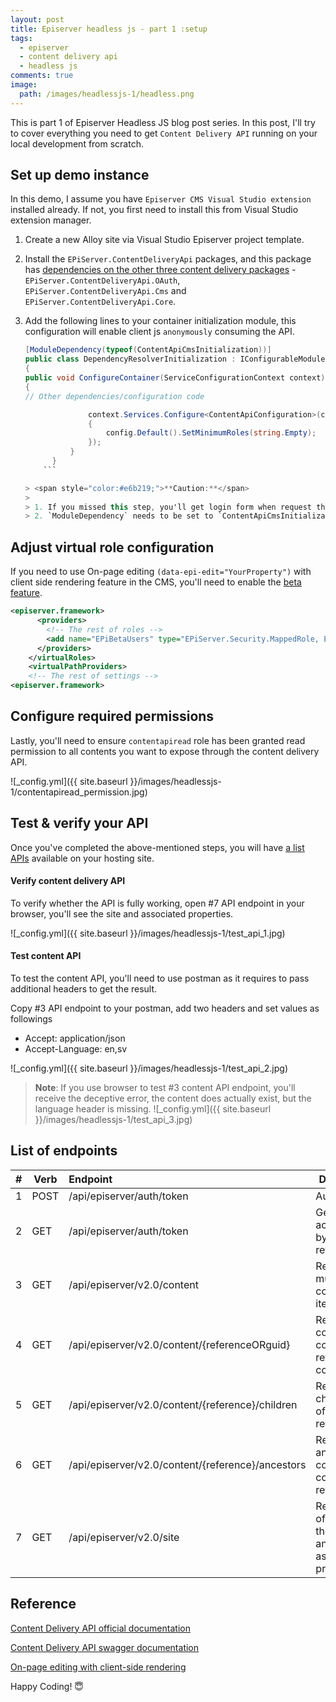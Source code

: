 ```yaml
---
layout: post
title: Episerver headless js - part 1 :setup
tags:
  - episerver
  - content delivery api
  - headless js
comments: true
image:
  path: /images/headlessjs-1/headless.png
---
```


<!-- ![_config.yml]({{ site.baseurl }}/images/headlessjs-1/headless.png) -->

This is part 1 of Episerver Headless JS blog post series. In this post, I'll try to cover everything you need to get `Content Delivery API` running on your local development from scratch.

<!--more-->

## Set up demo instance

In this demo, I assume you have `Episerver CMS Visual Studio extension` installed already. If not, you first need to install this from Visual Studio extension manager.

1.  Create a new Alloy site via Visual Studio Episerver project template.

2.  Install the `EPiServer.ContentDeliveryApi` packages, and this package has [dependencies on the other three content delivery packages](https://world.episerver.com/documentation/developer-guides/content-delivery-api/installing/) - `EPiServer.ContentDeliveryApi.OAuth`, `EPiServer.ContentDeliveryApi.Cms` and `EPiServer.ContentDeliveryApi.Core`.

3.  Add the following lines to your container initialization module, this configuration will enable client js `anonymously` consuming the API.

    ````csharp
    [ModuleDependency(typeof(ContentApiCmsInitialization))]
    public class DependencyResolverInitialization : IConfigurableModule
    {
    public void ConfigureContainer(ServiceConfigurationContext context)
    {
    // Other dependencies/configuration code

                  context.Services.Configure<ContentApiConfiguration>(config =>
                  {
                      config.Default().SetMinimumRoles(string.Empty);
                  });
              }
          }
        ```

    > <span style="color:#e6b219;">**Caution:**</span>
    >
    > 1. If you missed this step, you'll get login form when request the API from your REST client.
    > 2. `ModuleDependency` needs to be set to `ContentApiCmsInitialization`.
    ````

## Adjust virtual role configuration

If you need to use On-page editing `(data-epi-edit="YourProperty")` with client side rendering feature in the CMS, you'll need to enable the [beta feature](https://world.episerver.com/documentation/Items/Installation-Instructions/beta-features/).

```xml
<episerver.framework>
      <providers>
        <!-- The rest of roles -->
        <add name="EPiBetaUsers" type="EPiServer.Security.MappedRole, EPiServer.Framework" roles="Everyone" />
      </providers>
    </virtualRoles>
    <virtualPathProviders>
    <!-- The rest of settings -->
<episerver.framework>
```

## Configure required permissions

Lastly, you'll need to ensure `contentapiread` role has been granted read permission to all contents you want to expose through the content delivery API.

![_config.yml]({{ site.baseurl }}/images/headlessjs-1/contentapiread_permission.jpg)

## Test & verify your API

Once you've completed the above-mentioned steps, you will have [a list APIs](#list-of-endpoints) available on your hosting site.

#### Verify content delivery API

To verify whether the API is fully working, open #7 API endpoint in your browser, you'll see the site and associated properties.

![_config.yml]({{ site.baseurl }}/images/headlessjs-1/test_api_1.jpg)

#### Test content API

To test the content API, you'll need to use postman as it requires to pass additional headers to get the result.

Copy #3 API endpoint to your postman, add two headers and set values as followings

- Accept: application/json
- Accept-Language: en,sv

![_config.yml]({{ site.baseurl }}/images/headlessjs-1/test_api_2.jpg)

> **Note**: If you use browser to test #3 content API endpoint, you'll receive the deceptive error, the content does actually exist, but the language header is missing.
> ![_config.yml]({{ site.baseurl }}/images/headlessjs-1/test_api_3.jpg)

## List of endpoints

| **#** | **Verb** | **Endpoint**                                      | **Description**                                                         |
| ----- | -------- | :------------------------------------------------ | ----------------------------------------------------------------------- |
| 1     | POST     | /api/episerver/auth/token                         | Authorization                                                           |
| 2     | GET      | /api/episerver/auth/token                         | Get new access token by using refresh token                             |
| 3     | GET      | /api/episerver/v2.0/content                       | Retrieve multiple content items                                         |
| 4     | GET      | /api/episerver/v2.0/content/{referenceORguid}     | Retrieve content by content reference or content guid                   |
| 5     | GET      | /api/episerver/v2.0/content/{reference}/children  | Retrieve child content of a content reference                           |
| 6     | GET      | /api/episerver/v2.0/content/{reference}/ancestors | Retrieve ancestor content for a content reference                       |
| 7     | GET      | /api/episerver/v2.0/site                          | Retrieve a list of sites in the system and their associated properties. |

## Reference

[Content Delivery API official documentation](https://world.episerver.com/documentation/developer-guides/content-delivery-api/)

[Content Delivery API swagger documentation](https://sdk.episerver.com/ContentDeliveryAPI/2.x/Index.html)

[On-page editing with client-side rendering](https://world.episerver.com/documentation/developer-guides/CMS/editing/on-page-editing-with-client-side-rendering/)

Happy Coding! 😇
